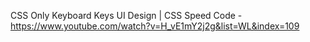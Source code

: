 CSS Only Keyboard Keys UI Design | CSS Speed Code - https://www.youtube.com/watch?v=H_vE1mY2j2g&list=WL&index=109
